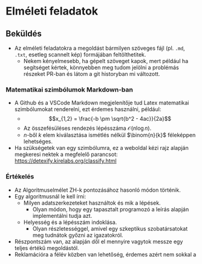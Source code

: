 # Elméleti feladatok

## Beküldés

- Az elméleti feladatokra a megoldást bármilyen szöveges fájl (pl. `.md`, `.txt`, esetleg scannelt kép) formájában feltölthetitek.
  - Nekem kényelmesebb, ha gépelt szöveget kapok, mert például ha segítséget kértek, könnyebben meg tudom jelölni a problémás részeket PR-ban és látom a git historyban mi változott.

### Matematikai szimbólumok Markdown-ban

- A Github és a VSCode Markdown megjelenítője tud Latex matematikai szimbólumokat renderelni, ezt érdemes használni, például:
  - $$x_{1,2} = \frac{-b \pm \sqrt{b^2 - 4ac}}{2a}$$
  - Az összefésüléses rendezés lépésszáma $\mathcal{O}(n\log n)$.
  - $n$-ből $k$ elem kiválasztása ismétlés nélkül $\binom{n}{k}$ féleképpen lehetséges.
- Ha szükségetek van egy szimbólumra, ez a weboldal kézi rajz alapján megkeresi nektek a megfelelő parancsot: https://detexify.kirelabs.org/classify.html

### Értékelés

- Az Algoritmuselmélet ZH-k pontozásához hasonló módon történik.
- Egy algoritmusnál le kell írni:
  - Milyen adatszerkezeteket használtok és mik a lépések.
    - Olyan módon, hogy egy tapasztalt programozó a leírás alapján implementálni tudja azt.
  - Helyesség és a lépésszám indoklása.
    - Olyan részletességgel, amivel egy szkeptikus szobatársatokat meg tudnátok győzni az igazatokról.
- Részpontszám van, az alapján dől el mennyire vagytok messze egy teljes értékű megoldástól.
- Reklamációra a félév közben van lehetőség, érdemes azért nem sokkal a
